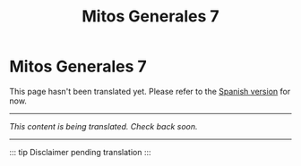﻿---
title: Mitos Generales 7
---

<!-- TODO: translation missing -->

# Mitos Generales 7

This page hasn't been translated yet. Please refer to the [Spanish version](/es/mitos-generales-7) for now.

---

*This content is being translated. Check back soon.*

---

::: tip
Disclaimer pending translation
:::
